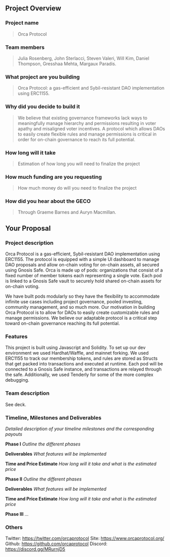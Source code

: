 ## Project Overview

### Project name
> Orca Protocol
### Team members 
> Julia Rosenberg, John Sterlacci, Steven Valeri, Will Kim, Daniel Thompson, Gresshaa Mehta, Margaux Paradis. 
### What project are you building 
> Orca Protocol: a gas-efficient and Sybil-resistant DAO implementation using ERC1155.
### Why did you decide to build it 
> We believe that existing governance frameworks lack ways to meaningfully manage hierarchy and permissions resulting in voter apathy and misaligned voter incentives. A protocol which allows DAOs to easily create flexible rules and manage permissions is critical in order for on-chain governance to reach its full potential.
### How long will it take 
> Estimation of how long you will need to finalize the project
### How much funding are you requesting  
> How much money do will you need to finalize the project
### How did you hear about the GECO
> Through Graeme Barnes and Auryn Macmillan. 

## Your Proposal 
### Project description
Orca Protocol is a gas-efficient, Sybil-resistant DAO implementation using ERC1155. The protocol is equipped with a simple UI dashboard to manage DAO proposals and allow on-chain voting for on-chain assets, all secured using Gnosis Safe. Orca is made up of pods: organizations that consist of a fixed number of member tokens each representing a single vote. Each pod is linked to a Gnosis Safe vault to securely hold shared on-chain assets for on-chain voting.  

We have built pods modularly so they have the flexibility to accommodate infinite use cases including project governance, pooled investing, community management, and so much more. Our motivation in building Orca Protocol is to allow for DAOs to easily create customizable rules and manage permissions. We believe our adaptable protocol is a critical step toward on-chain governance reaching its full potential.
### Features
This project is built using Javascript and Solidity. To set up our dev environment we used Hardhat/Waffle, and mainnet forking. We used ERC1155 to track our membership tokens, and rules are stored as Structs that get packed into transactions and executed at runtime. Each pod will be connected to a Gnosis Safe instance, and transactions are relayed through the safe. Additionally, we used Tenderly for some of the more complex debugging. 
### Team description
See deck. 
### Timeline, Milestones and Deliverables
_Detailed description of your timeline milestones and the corresponding payouts_

**Phase I**  			_Outline the different phases_

**Deliverables** 			_What features will be implemented_

**Time and Price Estimate**	_How long will it take and what is the estimated price_

**Phase II**  			_Outline the different phases_

**Deliverables** 			_What features will be implemented_

**Time and Price Estimate**	_How long will it take and what is the estimated price_

**Phase III**  			_..._


### Others	 
Twitter: https://twitter.com/orcaprotocol
Site: https://www.orcaprotocol.org/
Github: https://github.com/orcaprotocol
Discord: https://discord.gg/MRurnjD5
